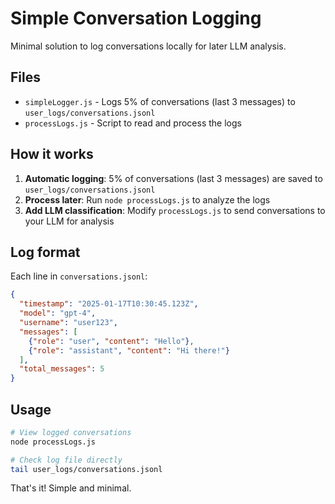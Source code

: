 # Simple Conversation Logging

Minimal solution to log conversations locally for later LLM analysis.

## Files

- `simpleLogger.js` - Logs 5% of conversations (last 3 messages) to `user_logs/conversations.jsonl`
- `processLogs.js` - Script to read and process the logs

## How it works

1. **Automatic logging**: 5% of conversations (last 3 messages) are saved to `user_logs/conversations.jsonl`
2. **Process later**: Run `node processLogs.js` to analyze the logs
3. **Add LLM classification**: Modify `processLogs.js` to send conversations to your LLM for analysis

## Log format

Each line in `conversations.jsonl`:
```json
{
  "timestamp": "2025-01-17T10:30:45.123Z",
  "model": "gpt-4",
  "username": "user123",
  "messages": [
    {"role": "user", "content": "Hello"},
    {"role": "assistant", "content": "Hi there!"}
  ],
  "total_messages": 5
}
```

## Usage

```bash
# View logged conversations
node processLogs.js

# Check log file directly
tail user_logs/conversations.jsonl
```

That's it! Simple and minimal.
